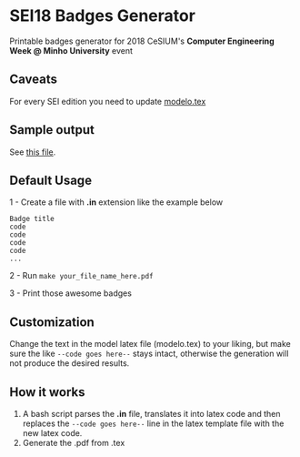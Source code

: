 SEI18 Badges Generator
======================

Printable badges generator for 2018 CeSIUM's **Computer Engineering Week @ Minho University** event

Caveats
------------

For every SEI edition you need to update [modelo.tex](https://github.com/cesium/badge_generator/blob/master/modelo.tex)

Sample output
-------------

See [this file](exemplo.pdf?raw=true).

Default Usage
-------------

1 - Create a file with **.in** extension like the example below
```
Badge title
code
code
code
code
...
```

2 - Run ```make your_file_name_here.pdf```

3 - Print those awesome badges

Customization
-------------

Change the text in the model latex file (modelo.tex) to your liking, but make sure the like ```--code goes here--``` stays intact, otherwise the generation will not produce the desired results.

How it works
------------
1. A bash script parses the **.in** file, translates it into latex code and then replaces the ```--code goes here--``` line in the latex template file with the new latex code.
2. Generate the .pdf from .tex
